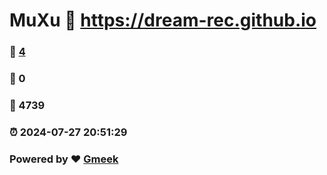 # MuXu :link: https://dream-rec.github.io 
### :page_facing_up: [4](https://dream-rec.github.io/tag.html) 
### :speech_balloon: 0 
### :hibiscus: 4739 
### :alarm_clock: 2024-07-27 20:51:29 
### Powered by :heart: [Gmeek](https://github.com/Meekdai/Gmeek)
